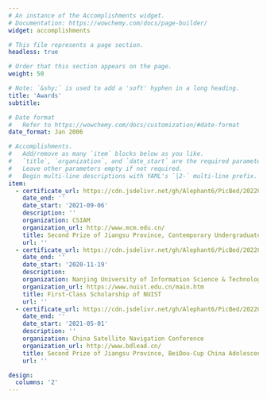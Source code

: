 ```yaml
---
# An instance of the Accomplishments widget.
# Documentation: https://wowchemy.com/docs/page-builder/
widget: accomplishments

# This file represents a page section.
headless: true

# Order that this section appears on the page.
weight: 50

# Note: `&shy;` is used to add a 'soft' hyphen in a long heading.
title: 'Awards'
subtitle:

# Date format
#   Refer to https://wowchemy.com/docs/customization/#date-format
date_format: Jan 2006

# Accomplishments.
#   Add/remove as many `item` blocks below as you like.
#   `title`, `organization`, and `date_start` are the required parameters.
#   Leave other parameters empty if not required.
#   Begin multi-line descriptions with YAML's `|2-` multi-line prefix.
item:
  - certificate_url: https://cdn.jsdelivr.net/gh/Alephant6/PicBed/202206262139323.png
    date_end: ''
    date_start: '2021-09-06'
    description: ''
    organization: CSIAM
    organization_url: http://www.mcm.edu.cn/
    title: Second Prize of Jiangsu Province, Contemporary Undergraduate Mathematical Contest In Modeling
    url: ''
  - certificate_url: https://cdn.jsdelivr.net/gh/Alephant6/PicBed/202206262147266.png
    date_end: ''
    date_start: '2020-11-19'
    description: 
    organization: Nanjing University of Information Science & Technology
    organization_url: https://www.nuist.edu.cn/main.htm
    title: First-Class Scholarship of NUIST
    url: ''
  - certificate_url: https://cdn.jsdelivr.net/gh/Alephant6/PicBed/202206262149643.pdf
    date_end: ''
    date_start: '2021-05-01'
    description: ''
    organization: China Satellite Navigation Conference
    organization_url: http://www.bdlead.cn/
    title: Second Prize of Jiangsu Province, BeiDou-Cup China Adolescents Science&Technology
    url: ''

design:
  columns: '2'
---
```

